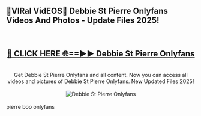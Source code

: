 <h2>🔴VIRal VidEOS🔴 Debbie St Pierre Onlyfans Videos And Photos - Update Files 2025!</h2>
<br>
<div align="center">
<h2><a href="https://virallinks.top/odZfE0" rel="nofollow">🔴 CLICK HERE 🌐==►► Debbie St Pierre Onlyfans</a></h2>
<br>
Get Debbie St Pierre Onlyfans and all content. Now you can access all videos and pictures of Debbie St Pierre Onlyfans. New Updated Files 2025!
<br>
<br>
<a href="https://virallinks.top/odZfE0" rel="nofollow" data-target="animated-image.originalLink"><img src="https://i.imgur.com/dJHk4Zq.gif)" alt="Debbie St Pierre Onlyfans" style="max-width: 100%; display: inline-block;" data-target="animated-image.originalImage"></a>
</div>
<br>
pierre boo onlyfans